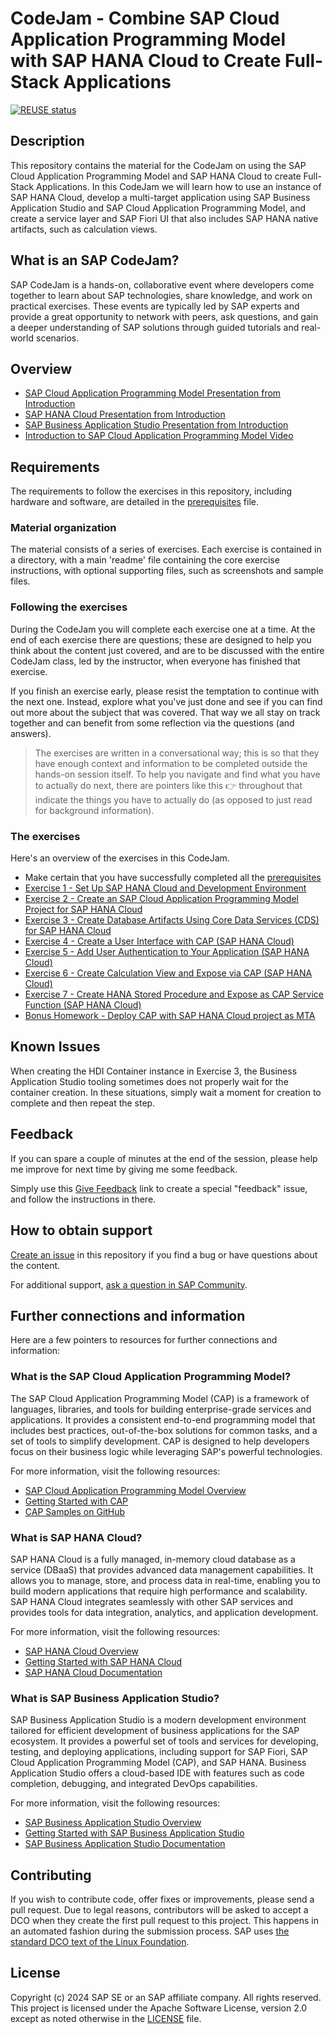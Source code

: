 # CodeJam - Combine SAP Cloud Application Programming Model with SAP HANA Cloud to Create Full-Stack Applications

[![REUSE status](https://api.reuse.software/badge/github.com/SAP-samples/cap-hana-exercises-codejam)](https://api.reuse.software/info/github.com/SAP-samples/cap-hana-exercises-codejam)

## Description

This repository contains the material for the CodeJam on using the SAP Cloud Application Programming Model and SAP HANA Cloud to create Full-Stack Applications. In this CodeJam we will learn how to use an instance of SAP HANA Cloud, develop a multi-target application using SAP Business Application Studio and SAP Cloud Application Programming Model, and create a service layer and SAP Fiori UI that also includes SAP HANA native artifacts, such as calculation views.

## What is an SAP CodeJam?

SAP CodeJam is a hands-on, collaborative event where developers come together to learn about SAP technologies, share knowledge, and work on practical exercises. These events are typically led by SAP experts and provide a great opportunity to network with peers, ask questions, and gain a deeper understanding of SAP solutions through guided tutorials and real-world scenarios.

## Overview

* [SAP Cloud Application Programming Model Presentation from Introduction](./slides/CAP_Small.pdf)
* [SAP HANA Cloud Presentation from Introduction](./slides/HANA_Small.pdf)
* [SAP Business Application Studio Presentation from Introduction](./slides/BAS_Small.pdf)
* [Introduction to SAP Cloud Application Programming Model Video](https://youtu.be/T1gqalbwzHk)

## Requirements

The requirements to follow the exercises in this repository, including hardware and software, are detailed in the [prerequisites](prerequisites.md) file.

### Material organization

The material consists of a series of exercises. Each exercise is contained in a directory, with a main 'readme' file containing the core exercise instructions, with optional supporting files, such as screenshots and sample files.

### Following the exercises

During the CodeJam you will complete each exercise one at a time. At the end of each exercise there are questions; these are designed to help you think about the content just covered, and are to be discussed with the entire CodeJam class, led by the instructor, when everyone has finished that exercise.

If you finish an exercise early, please resist the temptation to continue with the next one. Instead, explore what you've just done and see if you can find out more about the subject that was covered. That way we all stay on track together and can benefit from some reflection via the questions (and answers).

> The exercises are written in a conversational way; this is so that they have enough context and information to be completed outside the hands-on session itself. To help you navigate and find what you have to actually do next, there are pointers like this 👉 throughout that indicate the things you have to actually do (as opposed to just read for background information).

### The exercises

Here's an overview of the exercises in this CodeJam.

* Make certain that you have successfully completed all the [prerequisites](prerequisites.md)
* [Exercise 1 - Set Up SAP HANA Cloud and Development Environment](exercises/ex1/README.md)
* [Exercise 2 - Create an SAP Cloud Application Programming Model Project for SAP HANA Cloud](exercises/ex2/README.md)
* [Exercise 3 - Create Database Artifacts Using Core Data Services (CDS) for SAP HANA Cloud](exercises/ex3/README.md)
* [Exercise 4 - Create a User Interface with CAP (SAP HANA Cloud)](exercises/ex4/README.md)
* [Exercise 5 - Add User Authentication to Your Application (SAP HANA Cloud)](exercises/ex5/README.md)
* [Exercise 6 - Create Calculation View and Expose via CAP (SAP HANA Cloud)](exercises/ex6/README.md)
* [Exercise 7 - Create HANA Stored Procedure and Expose as CAP Service Function (SAP HANA Cloud)](exercises/ex7/README.md)
* [Bonus Homework - Deploy CAP with SAP HANA Cloud project as MTA](exercises/ex8/README.md)

## Known Issues

When creating the HDI Container instance in Exercise 3, the Business Application Studio tooling sometimes does not properly wait for the container creation. In these situations, simply wait a moment for creation to complete and then repeat the step.

## Feedback

If you can spare a couple of minutes at the end of the session, please help me improve for next time by giving me some feedback.

Simply use this [Give Feedback](https://github.com/SAP-samples/cap-hana-exercises-codejam/issues/new?assignees=&labels=feedback&template=session-feedback-template.md&title=Feedback) link to create a special "feedback" issue, and follow the instructions in there.

## How to obtain support

[Create an issue](https://github.com/SAP-samples/cap-hana-exercises-codejam/issues) in this repository if you find a bug or have questions about the content.

For additional support, [ask a question in SAP Community](https://answers.sap.com/questions/ask.html).

## Further connections and information

Here are a few pointers to resources for further connections and information:

### What is the SAP Cloud Application Programming Model?

The SAP Cloud Application Programming Model (CAP) is a framework of languages, libraries, and tools for building enterprise-grade services and applications. It provides a consistent end-to-end programming model that includes best practices, out-of-the-box solutions for common tasks, and a set of tools to simplify development. CAP is designed to help developers focus on their business logic while leveraging SAP's powerful technologies.

For more information, visit the following resources:

* [SAP Cloud Application Programming Model Overview](https://cap.cloud.sap/docs/)
* [Getting Started with CAP](https://cap.cloud.sap/docs/get-started/)
* [CAP Samples on GitHub](https://github.com/SAP-samples/cloud-cap-samples)

### What is SAP HANA Cloud?

SAP HANA Cloud is a fully managed, in-memory cloud database as a service (DBaaS) that provides advanced data management capabilities. It allows you to manage, store, and process data in real-time, enabling you to build modern applications that require high performance and scalability. SAP HANA Cloud integrates seamlessly with other SAP services and provides tools for data integration, analytics, and application development.

For more information, visit the following resources:

* [SAP HANA Cloud Overview](https://www.sap.com/products/hana/cloud.html)
* [Getting Started with SAP HANA Cloud](https://developers.sap.com/tutorials/hana-cloud-getting-started.html)
* [SAP HANA Cloud Documentation](https://help.sap.com/viewer/product/SAP_HANA_CLOUD)

### What is SAP Business Application Studio?

SAP Business Application Studio is a modern development environment tailored for efficient development of business applications for the SAP ecosystem. It provides a powerful set of tools and services for developing, testing, and deploying applications, including support for SAP Fiori, SAP Cloud Application Programming Model (CAP), and SAP HANA. Business Application Studio offers a cloud-based IDE with features such as code completion, debugging, and integrated DevOps capabilities.

For more information, visit the following resources:

* [SAP Business Application Studio Overview](https://www.sap.com/products/business-application-studio.html)
* [Getting Started with SAP Business Application Studio](https://developers.sap.com/tutorials/appstudio-onboarding.html)
* [SAP Business Application Studio Documentation](https://help.sap.com/viewer/product/SAP_BUSINESS_APPLICATION_STUDIO)

## Contributing

If you wish to contribute code, offer fixes or improvements, please send a pull request. Due to legal reasons, contributors will be asked to accept a DCO when they create the first pull request to this project. This happens in an automated fashion during the submission process. SAP uses [the standard DCO text of the Linux Foundation](https://developercertificate.org/).

## License

Copyright (c) 2024 SAP SE or an SAP affiliate company. All rights reserved. This project is licensed under the Apache Software License, version 2.0 except as noted otherwise in the [LICENSE](LICENSES/Apache-2.0.txt) file.
